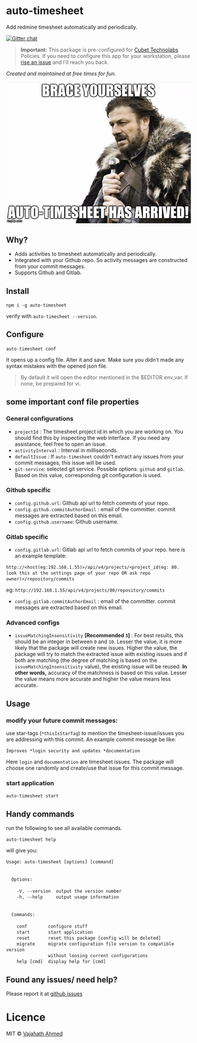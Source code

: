 # auto-timesheet
Add redmine timesheet automatically and periodically.

[![Gitter chat](https://badges.gitter.im/npm-sqlify/gitter.png)](https://gitter.im/auto-timesheet/Lobby?utm_source=share-link&utm_medium=link&utm_campaign=share-link)


> **Important:** This package is pre-configured for [Cubet Technolabs](http://cubettech.com/) Policies. If you need to configure this app for your workstation, please [rise an issue](https://github.com/vajahath/auto-timesheet/issues) and I'll reach you back.

*Created and maintained at free times for fun.*

![](media/arrived.jpg)

## Why?
- Adds activities to timesheet automatically and periodically.
- Integrated with your Github repo. So activity messages are constructed from your commit messages.
- Supports Github and Gitlab.

## Install
```
npm i -g auto-timesheet
```
verify with `auto-timesheet --version`.

## Configure
```
auto-timesheet conf
```
It opens up a config file. Alter it and save.
Make sure you didn't made any syntax mistakes with the opened json file.

> By default it will open the editor mentioned in the $EDITOR env_var. If none, be prepared for vi.

## some important conf file properties

### General configurations
- `projectId` : The timesheet project id in which you are working on. You should find this by inspecting the web interface. If you need any assistance, feel free to open an issue.
- `activityInterval` : Interval in milliseconds.
- `defaultIssue` : If `auto-timesheet` couldn't extract any issues from your commit messages, this issue will be used.
- `git-service`: selected git service. Possible options: `github` and `gitlab`. Based on this value, corresponding git configuration is used.
### Github specific
- `config.github.url`: Github api url to fetch commits of your repo.
- `config.github.commitAuthorEmail` : email of the committer. commit messages are extracted based on this email.
- `config.github.username`: Github username.

### Gitlab specific
- `config.gitlab.url`: Gitlab api url to fetch commits of your repo.
here is an example template: 
```
http://<host(eg:192.168.1.55)>/api/v4/projects/<project_id(eg: 80. look this at the settings page of your repo OR ask repo owner)>/repository/commits
```
eg: `http://192.168.1.55/api/v4/projects/80/repository/commits`
- `config.gitlab.commitAuthorEmail` : email of the committer. commit messages are extracted based on this email.

### Advanced configs
- `issueMatchingInsensitivity` **[Recommended `3`]** : For best results, this should be an integer in between `0` and `10`. Lesser the value, it is more likely that the package will create new issues. Higher the value, the package will try to match the extracted issue with existing issues and if both are matching (the degree of matching is based on the `issueMatchingInsensitivity` value), the existing issue will be reused. **In other words,** accuracy of the matchness is based on this value. Lesser the value means more accurate and higher the value means less accurate.

## Usage
### modify your future commit messages:
use star-tags (`*thisIsStarTag`) to mention the timesheet-issue/issues you are addressing with this commit.
An example commit message be like:
```
Improves *login security and updates *documentation 
```
Here `login` and `documentation` are timesheet issues. The package will choose one randomly and create/use that issue for this commit message.

### start application
```
auto-timesheet start
```

## Handy commands
run the following to see all available commands.
```
auto-timesheet help
```
will give you:
```
Usage: auto-timesheet [options] [command]


  Options:

    -V, --version  output the version number
    -h, --help     output usage information


  Commands:

    conf        configure stuff
    start       start application
    reset       reset this package [config will be deleted]
    migrate     migrate configuration file version to compatible version
                without loosing current configurations
    help [cmd]  display help for [cmd]
```
## Found any issues/ need help?
Please report it at [github issues](https://github.com/vajahath/auto-timesheet/issues)


# Licence
MIT &copy; [Vajahath Ahmed](https://twitter.com/vajahath7)
